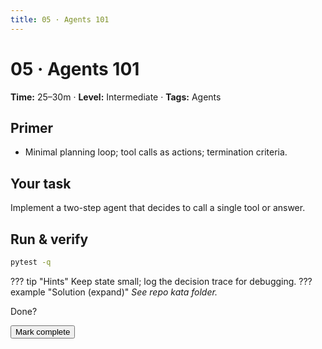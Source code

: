 ```yaml
---
title: 05 · Agents 101
---
```

<script>window.recordKataVisit && window.recordKataVisit('05-agents-101');</script>
# 05 · Agents 101
**Time:** 25–30m · **Level:** Intermediate · **Tags:** Agents
## Primer
- Minimal planning loop; tool calls as actions; termination criteria.
## Your task
Implement a two-step agent that decides to call a single tool or answer.
## Run & verify
```bash
pytest -q
```
??? tip "Hints"
    Keep state small; log the decision trace for debugging.
??? example "Solution (expand)"
    _See repo kata folder._
<div class="admonition tip"><p class="admonition-title">Done?</p>
<button class="md-button md-button--primary" onclick="markKataDone('05-agents-101')">Mark complete</button>
</div>